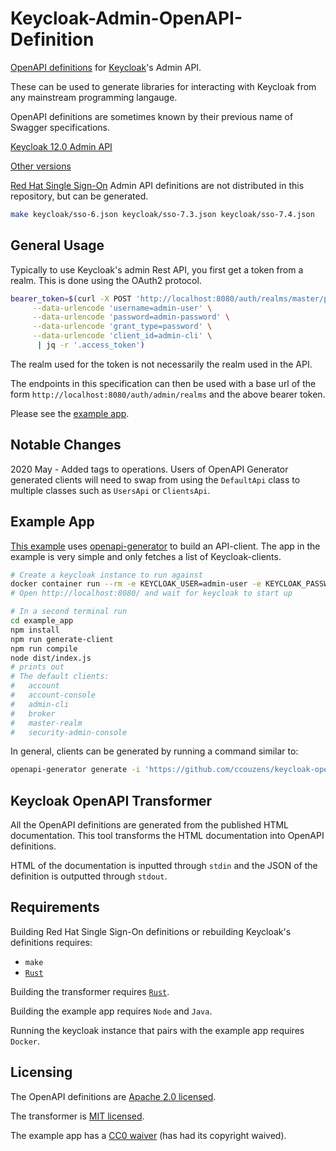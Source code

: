 # Keycloak-Admin-OpenAPI-Definition

[OpenAPI definitions](https://github.com/OAI/OpenAPI-Specification) for
[Keycloak](https://www.keycloak.org/)'s Admin API.

These can be used to generate libraries for interacting with Keycloak
from any mainstream programming langauge.

OpenAPI definitions are sometimes known by their previous name of Swagger
specifications.

[Keycloak 12.0 Admin API](./keycloak/12.0.json)

[Other versions](./keycloak/)

[Red Hat Single
Sign-On](https://access.redhat.com/products/red-hat-single-sign-on)
Admin API definitions are not distributed in this repository, but can
be generated.

```bash
make keycloak/sso-6.json keycloak/sso-7.3.json keycloak/sso-7.4.json
```

## General Usage

Typically to use Keycloak's admin Rest API, you first get a token from
a realm. This is done using the OAuth2 protocol.

```bash
bearer_token=$(curl -X POST 'http://localhost:8080/auth/realms/master/protocol/openid-connect/token' \
     --data-urlencode 'username=admin-user' \
     --data-urlencode 'password=admin-password' \
     --data-urlencode 'grant_type=password' \
     --data-urlencode 'client_id=admin-cli' \
      | jq -r '.access_token')
```

The realm used for the token is not necessarily the realm used in the API.

The endpoints in this specification can then be used with a base url
of the form `http://localhost:8080/auth/admin/realms` and the above
bearer token.

Please see the [example app](example_app/src/index.ts).

## Notable Changes

2020 May - Added tags to operations.
Users of OpenAPI Generator generated clients will need to swap from using the `DefaultApi` class to multiple classes such as `UsersApi` or `ClientsApi`.

## Example App

[This example](./example_app/) uses
[openapi-generator](https://github.com/OpenAPITools/openapi-generator)
to build an API-client. The app in the example is very simple and only
fetches a list of Keycloak-clients.

```bash
# Create a keycloak instance to run against
docker container run --rm -e KEYCLOAK_USER=admin-user -e KEYCLOAK_PASSWORD=admin-password -p 8080:8080 docker.io/jboss/keycloak:12.0.0
# Open http://localhost:8080/ and wait for keycloak to start up

# In a second terminal run
cd example_app
npm install
npm run generate-client
npm run compile
node dist/index.js
# prints out
# The default clients:
#   account
#   account-console
#   admin-cli
#   broker
#   master-realm
#   security-admin-console
```

In general, clients can be generated by running a command similar to:

```bash
openapi-generator generate -i 'https://github.com/ccouzens/keycloak-openapi/raw/master/keycloak/12.0.json' -g 'typescript-axios' -o 'src/keycloak-client'
```

## Keycloak OpenAPI Transformer

All the OpenAPI definitions are generated from the published HTML
documentation. This tool transforms the HTML documentation into OpenAPI
definitions.

HTML of the documentation is inputted through `stdin` and the JSON of the
definition is outputted through `stdout`.

## Requirements

Building Red Hat Single Sign-On definitions or rebuilding Keycloak's
definitions requires:

- `make`
- [`Rust`](https://www.rust-lang.org/tools/install)

Building the transformer requires
[`Rust`](https://www.rust-lang.org/tools/install).

Building the example app requires `Node` and `Java`.

Running the keycloak instance that pairs with the example app requires
`Docker`.

## Licensing

The OpenAPI definitions are [Apache 2.0 licensed](./keycloak/LICENSE.txt).

The transformer is [MIT licensed](keycloak-openapi-transformer/LICENSE).

The example app has a [CC0 waiver](example_app/WAIVER) (has had its
copyright waived).
